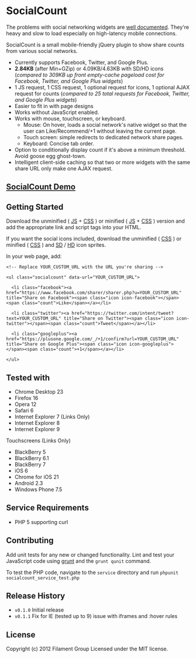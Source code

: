 # SocialCount

The problems with social networking widgets are [well documented][zurb]. They're heavy and slow to load especially on high-latency mobile connections.

[zurb]: http://www.zurb.com/article/883/small-painful-buttons-why-social-media-bu

SocialCount is a small mobile-friendly jQuery plugin to show share counts from various social networks.

 * Currently supports Facebook, Twitter, and Google Plus.
 * **2.84KB** (after Min+GZip) or 4.09KB/4.63KB with SD/HD icons (*compared to 309KB up front empty-cache pageload cost for Facebook, Twitter, and Google Plus widgets*)
 * 1 JS request, 1 CSS request, 1 optional request for icons, 1 optional AJAX request for counts (*compared to 25 total requests for Facebook, Twitter, and Google Plus widgets*)
 * Easier to fit in with page designs
 * Works without JavaScript enabled.
 * Works with mouse, touchscreen, or keyboard.
   * Mouse: On hover, loads a social network's native widget so that the user can Like/Recommend/+1 without leaving the current page.
   * Touch screen: simple redirects to dedicated network share pages.
   * Keyboard: Concise tab order.
 * Option to conditionally display count if it's above a minimum threshold. Avoid goose egg ghost-town.
 * Intelligent client-side caching so that two or more widgets with the same share URL only make one AJAX request.

## [SocialCount Demo][demourl]

[demourl]: http://fgte.st/SocialCount/examples/

## Getting Started

Download the unminified ( [JS][maxjs] + [CSS][maxcss] ) or minified ( [JS][minjs] + [CSS][mincss] ) version and add the appropriate link and script tags into your HTML.

If you want the social icons included, download the unminified ( [CSS][maxcssicons] ) or minified ( [CSS][mincssicons] ) and [SD][sdsprite] / [HD][hdsprite] icon sprites.

[maxjs]: https://raw.github.com/filamentgroup/SocialCount/master/dist/socialcount.js
[maxcss]: https://raw.github.com/filamentgroup/SocialCount/master/dist/socialcount.css
[maxcssicons]: https://raw.github.com/filamentgroup/SocialCount/master/dist/socialcount-with-icons.css
[minjs]: https://raw.github.com/filamentgroup/SocialCount/master/dist/socialcount.min.js
[mincss]: https://raw.github.com/filamentgroup/SocialCount/master/dist/socialcount.min.css
[mincssicons]: https://raw.github.com/filamentgroup/SocialCount/master/dist/socialcount-with-icons.min.css
[sdsprite]: https://raw.github.com/filamentgroup/SocialCount/master/dist/icon-s8df06ae4f6.png
[hdsprite]: https://raw.github.com/filamentgroup/SocialCount/master/dist/icon-hd-s9293bc9986.png

In your web page, add:

    <!-- Replace YOUR_CUSTOM_URL with the URL you're sharing -->

    <ul class="socialcount" data-url="YOUR_CUSTOM_URL">

	  <li class="facebook"><a href="https://www.facebook.com/sharer/sharer.php?u=YOUR_CUSTOM_URL" title="Share on Facebook"><span class="icon icon-facebook"></span><span class="count">Like</span></a></li>

	  <li class="twitter"><a href="https://twitter.com/intent/tweet?text=YOUR_CUSTOM_URL" title="Share on Twitter"><span class="icon icon-twitter"></span><span class="count">Tweet</span></a></li>

      <li class="googleplus"><a href="https://plusone.google.com/_/+1/confirm?url=YOUR_CUSTOM_URL" title="Share on Google Plus"><span class="icon icon-googleplus"></span><span class="count">+1</span></a></li>

    </ul>

## Tested with
* Chrome Desktop 23
* Firefox 16
* Opera 12
* Safari 6
* Internet Explorer 7 (Links Only)
* Internet Explorer 8
* Internet Explorer 9

Touchscreens (Links Only)

* BlackBerry 5
* BlackBerry 6.1
* BlackBerry 7
* iOS 6
* Chrome for iOS 21
* Android 2.3
* Windows Phone 7.5

## Service Requirements

* PHP 5 supporting curl

## Contributing
Add unit tests for any new or changed functionality. Lint and test your JavaScript code using [grunt](https://github.com/cowboy/grunt) and the `grunt qunit` command.

To test the PHP code, navigate to the `service` directory and run `phpunit socialcount_service_test.php`


## Release History
* `v0.1.0` Initial release
* `v0.1.1` Fix for IE (tested up to 9) issue with iframes and :hover rules

## License
Copyright (c) 2012 Filament Group
Licensed under the MIT license.
